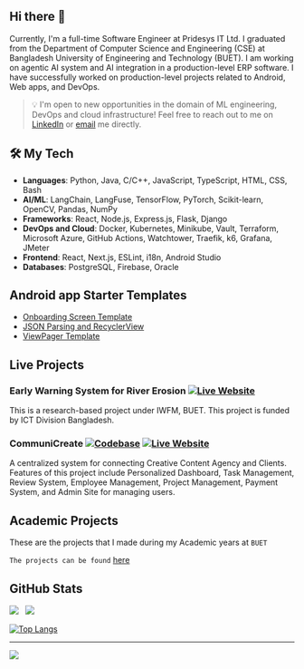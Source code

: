 ## Hi there 👋

Currently, I'm a full-time Software Engineer at Pridesys IT Ltd. I graduated from the Department of Computer Science and Engineering (CSE) at Bangladesh University of Engineering and Technology (BUET). I am working on agentic AI system and AI integration in a production-level ERP software. I have successfully worked on production-level projects related to Android, Web apps, and DevOps.

> 💡 I'm open to new opportunities in the domain of ML engineering, DevOps and cloud infrastructure! Feel free to reach out to me on [LinkedIn](https://www.linkedin.com/in/anupbhowmik21) or [email](mailto:anupbhowmik.1998@gmail.com) me directly.

## 🛠️ My Tech

- **Languages**: Python, Java, C/C++, JavaScript, TypeScript, HTML, CSS, Bash
- **AI/ML**: LangChain, LangFuse, TensorFlow, PyTorch, Scikit-learn, OpenCV, Pandas, NumPy
- **Frameworks**: React, Node.js, Express.js, Flask, Django
- **DevOps and Cloud**: Docker, Kubernetes, Minikube, Vault, Terraform, Microsoft Azure, GitHub Actions, Watchtower, Traefik, k6, Grafana, JMeter
- **Frontend**: React, Next.js, ESLint, i18n, Android Studio
- **Databases**: PostgreSQL, Firebase, Oracle

## Android app Starter Templates

- [Onboarding Screen Template](https://github.com/anupbhowmik/SplashScreen-Onboarding-Android)
- [JSON Parsing and RecyclerView](https://github.com/anupbhowmik/JSON-Parsing-Android)
- [ViewPager Template](https://github.com/anupbhowmik/ViewPager-Android/)

## Live Projects

### Early Warning System for River Erosion [![Live Website](https://img.shields.io/badge/-Live%20Website-0085C0?style=flat&logo=ripple)](https://www.ews-re.com/)

This is a research-based project under IWFM, BUET. This project is funded by ICT Division Bangladesh.

### CommuniCreate [![Codebase](https://img.shields.io/badge/-Codebase-000000?style=flat&logo=github)](https://github.com/CPM-Creative-Production-Management) [![Live Website](https://img.shields.io/badge/-Live%20Website-0085C0?style=flat&logo=ripple)](https://communicreate.onrender.com)

A centralized system for connecting Creative Content Agency and Clients. Features of this project include Personalized Dashboard, Task Management, Review System, Employee Management, Project Management, Payment System, and Admin Site for managing users.

## Academic Projects

These are the projects that I made during my Academic years at `BUET`

`The projects can be found`
[here](https://github.com/anupbhowmik/Academic-Projects-BUET)

## GitHub Stats

![](https://github-readme-stats.vercel.app/api?username=anupbhowmik&theme=dark&hide_border=false&include_all_commits=true&count_private=true) &nbsp;
![](https://github-readme-streak-stats.herokuapp.com/?user=anupbhowmik&theme=dark&hide_border=false)

[![Top Langs](https://github-readme-stats.vercel.app/api/top-langs?username=anupbhowmik&count_private=true&show_icons=true&theme=dark)](https://github.com/anuraghazra/github-readme-stats)

<!-- ## 🏆 GitHub Trophies
![](https://github-profile-trophy.vercel.app/?username=anupbhowmik&theme=darkhub&no-frame=false&no-bg=true&margin-w=4)
 -->

---

[![](https://visitcount.itsvg.in/api?id=anupbhowmik&icon=0&color=0)](https://visitcount.itsvg.in)
